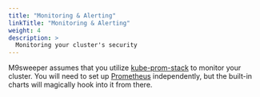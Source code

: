 ```yaml
---
title: "Monitoring & Alerting"
linkTitle: "Monitoring & Alerting"
weight: 4
description: >
  Monitoring your cluster's security 
---
```


M9sweeper assumes that you utilize [kube-prom-stack](https://artifacthub.io/packages/helm/prometheus-community/kube-prometheus-stack)
to monitor your cluster. You will need to set up [Prometheus](https://prometheus.io/) independently, but the built-in charts
will magically hook into it from there.


